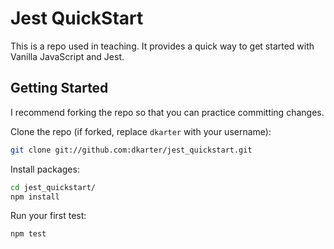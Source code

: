 # Jest QuickStart

This is a repo used in teaching. It provides a quick way to get started with
Vanilla JavaScript and Jest.

## Getting Started

I recommend forking the repo so that you can practice committing changes.

Clone the repo (if forked, replace `dkarter` with your username):

```bash
git clone git://github.com:dkarter/jest_quickstart.git
```

Install packages:

```bash
cd jest_quickstart/
npm install
```

Run your first test:

```bash
npm test
```
